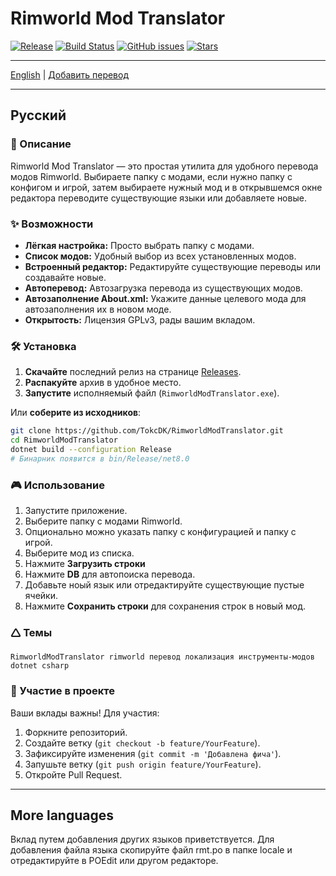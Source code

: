 # Rimworld Mod Translator

[![Release](https://img.shields.io/github/v/release/TokcDK/RimworldModTranslator
)](https://github.com/TokcDK/RimworldModTranslator/releases/latest) [![Build Status](https://img.shields.io/github/actions/workflow/status/TokcDK/RimworldModTranslator/ci.yml)](https://github.com/TokcDK/RimworldModTranslator/actions) [![GitHub issues](https://img.shields.io/github/issues/TokcDK/RimworldModTranslator)](https://github.com/TokcDK/RimworldModTranslator/issues) [![Stars](https://img.shields.io/github/stars/TokcDK/RimworldModTranslator)](https://github.com/TokcDK/RimworldModTranslator/stargazers)

---

[English](README.md) | [Добавить перевод](#more-languages)

---

## Русский

### 🚀 Описание
Rimworld Mod Translator — это простая утилита для удобного перевода модов Rimworld. Выбираете папку с модами, если нужно папку с конфигом и игрой, затем выбираете нужный мод и в открывшемся окне редактора переводите существующие языки или добавляете новые.

### ✨ Возможности
- **Лёгкая настройка:** Просто выбрать папку с модами.
- **Список модов:** Удобный выбор из всех установленных модов.
- **Встроенный редактор:** Редактируйте существующие переводы или создавайте новые.
- **Автоперевод:** Автозагрузка перевода из существующих модов.
- **Автозаполнение About.xml:** Укажите данные целевого мода для автозаполнения их в новом моде.
- **Открытость:** Лицензия GPLv3, рады вашим вкладом.

### 🛠️ Установка
1. **Скачайте** последний релиз на странице [Releases](https://github.com/TokcDK/RimworldModTranslator/releases/latest).
2. **Распакуйте** архив в удобное место.
3. **Запустите** исполняемый файл (`RimworldModTranslator.exe`).

Или **соберите из исходников**:

```bash
git clone https://github.com/TokcDK/RimworldModTranslator.git
cd RimworldModTranslator
dotnet build --configuration Release
# Бинарник появится в bin/Release/net8.0
```

### 🎮 Использование
1. Запустите приложение.
2. Выберите папку с модами Rimworld.
3. Опционально можно указать папку с конфигурацией и папку с игрой.
4. Выберите мод из списка.
5. Нажмите **Загрузить строки**
6. Нажмите **DB** для автопоиска перевода.
7. Добавьте ноый язык или отредактируйте существующие пустые ячейки.
8. Нажмите **Сохранить строки** для сохранения строк в новый мод.

### 🛆 Темы
```
RimworldModTranslator rimworld перевод локализация инструменты-модов dotnet csharp
```

### 🤝 Участие в проекте
Ваши вклады важны! Для участия:
1. Форкните репозиторий.
2. Создайте ветку (`git checkout -b feature/YourFeature`).
3. Зафиксируйте изменения (`git commit -m 'Добавлена фича'`).
4. Запушьте ветку (`git push origin feature/YourFeature`).
5. Откройте Pull Request.

---

## More languages
Вклад путем добавления других языков приветствуется. Для добавления файла языка скопируйте файл rmt.po в папке locale и отредактируйте в POEdit или другом редакторе.
